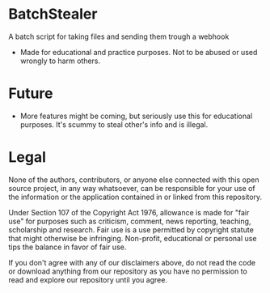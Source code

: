 # BatchStealer
A batch script for taking files and sending them trough a webhook

* Made for educational and practice purposes. Not to be abused or used wrongly to harm others. 

# Future 

* More features might be coming, but seriously use this for educational purposes. It's scummy to steal other's info and is illegal.

# Legal

None of the authors, contributors, or anyone else connected with this open source project, in any way whatsoever, can be responsible for your use of the information or the application contained in or linked from this repository.

Under Section 107 of the Copyright Act 1976, allowance is made for "fair use" for purposes such as criticism, comment, news reporting, teaching, scholarship and research. Fair use is a use permitted by copyright statute that might otherwise be infringing. Non-profit, educational or personal use tips the balance in favor of fair use.

If you don't agree with any of our disclaimers above, do not read the code or download anything from our repository as you have no permission to read and explore our repository until you agree.
